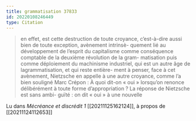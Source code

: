 ```yaml
---
title: grammatisation 37833
id: 20220108246449
type: Citation
---
```


> en effet, est cette destruction de toute croyance, c’est-à-dire aussi bien de toute exception, avènement intrinsè- quement lié au développement de l’esprit du capitalisme comme conséquence comptable de la deuxième révolution de la gram- matisation puis comme déploiement du machinisme industriel, qui est un autre âge de lagrammatisation, et qui reste entière- ment à penser, face à cet avènement, Nietzsche en appelle à une autre croyance, comme l’a bien souligné Marc Crépon : À quoi dit-on « oui » lorsqu’on renonce délibérément à toute forme d’appropriation ? La réponse de Nietzsche est sans ambi- guïté : on dit « oui » à une nouvelle

Lu dans *Mécréance et discrédit 1* [[20211125162124]], à propos de [[20211124112653]]